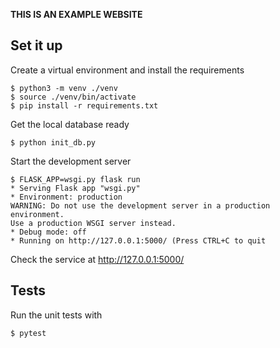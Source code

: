 **THIS IS AN EXAMPLE WEBSITE**

Set it up
------

Create a virtual environment and install the requirements

    $ python3 -m venv ./venv
    $ source ./venv/bin/activate
    $ pip install -r requirements.txt


Get the local database ready

    $ python init_db.py

Start the development server

    $ FLASK_APP=wsgi.py flask run
    * Serving Flask app "wsgi.py"
    * Environment: production
    WARNING: Do not use the development server in a production environment.
    Use a production WSGI server instead.
    * Debug mode: off
    * Running on http://127.0.0.1:5000/ (Press CTRL+C to quit

Check the service at http://127.0.0.1:5000/


Tests
------

Run the unit tests with

    $ pytest

